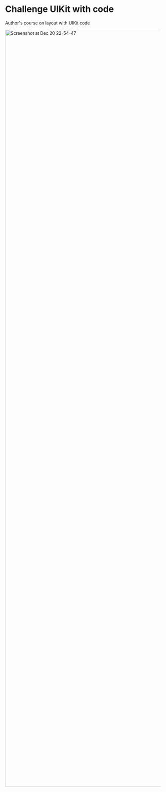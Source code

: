 # Challenge UIKit with code
Author's course on layout with UIKit code

<img width="2439" alt="Screenshot at Dec 20 22-54-47" src="https://github.com/user-attachments/assets/1e086bf6-eb85-4e3a-99a3-a6096157f7ee" />
